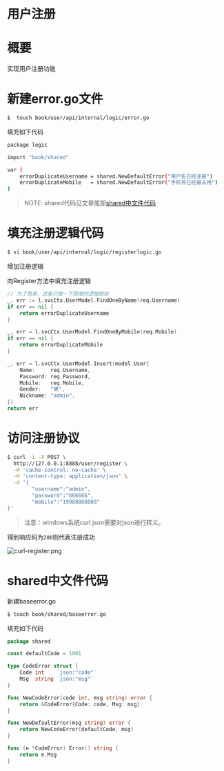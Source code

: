 # 用户注册

# 概要


实现用户注册功能


# 新建error.go文件


```bash
$  touch book/user/api/internal/logic/error.go
```


填充如下代码


```bash
package logic

import "book/shared"

var (
	errorDuplicateUsername = shared.NewDefaultError("用户名已经注册")
	errorDuplicateMobile   = shared.NewDefaultError("手机号已经被占用")
)
```


> NOTE: shared代码见文章尾部[shared中文件代码](#shared中文件代码)



# 填充注册逻辑代码


```bash
$ vi book/user/api/internal/logic/registerlogic.go
```


增加注册逻辑


向Register方法中填充注册逻辑


```go
// 为了简单，这里只做一下简单的逻辑校验
_, err := l.svcCtx.UserModel.FindOneByName(req.Username)
if err == nil {
    return errorDuplicateUsername
}

_, err = l.svcCtx.UserModel.FindOneByMobile(req.Mobile)
if err == nil {
    return errorDuplicateMobile
}

_, err = l.svcCtx.UserModel.Insert(model.User{
    Name:     req.Username,
    Password: req.Password,
    Mobile:   req.Mobile,
    Gender:   "男",
    Nickname: "admin",
})
return err
```


# 访问注册协议


```bash
$ curl -i -X POST \
  http://127.0.0.1:8888/user/register \
  -H 'cache-control: no-cache' \
  -H 'content-type: application/json' \
  -d '{
        "username":"admin",
        "password":"666666",
        "mobile":"19988888888"
}'
```
> 注意：windows系统curl json需要对json进行转义。

得到响应码为`200`则代表注册成功


![curl-register.png](https://cdn.nlark.com/yuque/0/2020/png/465993/1603460056211-23748648-65c1-4472-97ae-3dfa255aecd1.png#align=left&display=inline&height=580&margin=%5Bobject%20Object%5D&name=curl-register.png&originHeight=580&originWidth=2224&size=108027&status=done&style=none&width=2224)


# shared中文件代码


新建baseerror.go


```bash
$ touch book/shared/baseerror.go
```


填充如下代码


```go
package shared

const defaultCode = 1001

type CodeError struct {
    Code int    `json:"code"`
    Msg  string `json:"msg"`
}

func NewCodeError(code int, msg string) error {
	return &CodeError{Code: code, Msg: msg}
}

func NewDefaultError(msg string) error {
	return NewCodeError(defaultCode, msg)
}

func (e *CodeError) Error() string {
	return e.Msg
}
```

<Vssue title="用户注册" />

